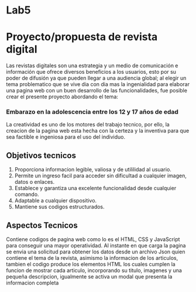 # Lab5
# Proyecto/propuesta de revista digital

Las revistas digitales son una estrategia y un medio de comunicación e información que ofrece diversos beneficios a los usuarios, esto por su poder de difusión ya que pueden llegar a una audiencia global; al elegir un tema problematico que se vive dia con dia mas la ingenialidad para elaborar una pagina web con un buen desarrollo de las funcionalidades, fue posible crear el presente proyecto abordando el tema:

### Embarazo en la adolescencia entre los 12 y 17 años de edad

La creatividad es uno de los motores del trabajo tecnico, por ello, la creacion de la pagina web esta hecha con la certeza y la inventiva para que sea factible e ingeniosa para el uso del individuo.

## Objetivos tecnicos
1. Proporciona informacion legible, valiosa y de utililidad al usuario.
2. Permite un ingreso facil para acceder sin dificultad a cualquier imagen, datos o enlaces.
3. Establece y garantiza una excelente funcionalidad desde cualquier comando.
4. Adaptable a cualquier dispositivo.
5. Mantiene sus codigos estructurados.

## Aspectos Tecnicos
Contiene codigos de pagina web como lo es el HTML, CSS y JavaScript para conseguir una mayor operatividad. Al instante en que carga la pagina se envia una solicitud para obtener los datos desde un archivo Json quien contiene el tema de la revista, asimismo la informacion de los articulos, tambien el codigo produce los elementos HTML los cuales cumplen la funcion de mostrar cada articulo, incorporando su titulo, imagenes y una pequeña descripcion, igualmente se activa un modal que presenta la informacion completa 
